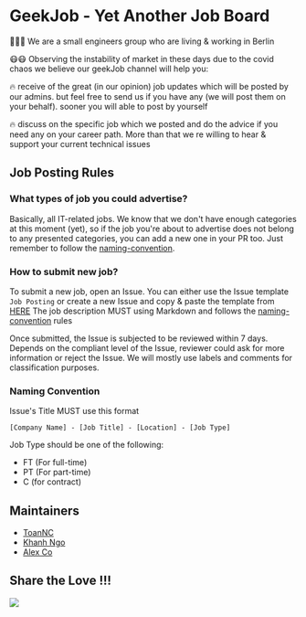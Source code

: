 # GeekJob - Yet Another Job Board  

:muscle::muscle::muscle: We are a small engineers group who are living & working in Berlin  

:mask::mask: Observing the instability of market in these days due to the covid chaos we believe our geekJob channel will help you:  

:fire: receive of the great (in our opinion) job updates which will be posted by our admins. but feel free to send us if you have any (we will post them on your behalf). sooner you will able to post by yourself  

:fire: discuss on the specific job which we posted and do the advice if you need any on your career path. More than that we re willing to hear & support your current technical issues  

## Job Posting Rules  

### What types of job you could advertise?  

Basically, all IT-related jobs. We know that we don't have enough categories at this moment (yet), so if the job you're about to advertise does not belong to any presented categories, you can add a new one in your PR too. Just remember to follow the [naming-convention](#naming-convention).  

### How to submit new job?

To submit a new job, open an Issue. You can either use the Issue template `Job Posting` or create a new Issue and copy & paste the template from [HERE](ISSUE-TEMPLATES.md)  The job description MUST using Markdown and follows the [naming-convention](#naming-convention) rules  

Once submitted, the Issue is subjected to be reviewed within 7 days. Depends on the compliant level of the Issue, reviewer could ask for more information or reject the Issue. We will mostly use labels and comments for classification purposes.  

### Naming Convention  

Issue's Title MUST use this format  

```
[Company Name] - [Job Title] - [Location] - [Job Type]
```

Job Type should be one of the following:  

* FT (For full-time)
* PT (For part-time)
* C (for contract)

## Maintainers  

* [ToanNC](https://github.com/vn-patriot)
* [Khanh Ngo](https://github.com/ngoduykhanh)
* [Alex Co](https://github.com/onimsha)

## Share the Love !!!  

![](https://media.giphy.com/media/26FLdmIp6wJr91JAI/giphy.gif)  